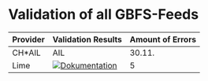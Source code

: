 # Validation of all GBFS-Feeds



| Provider | Validation Results | Amount of Errors
| --- | --- | --- 
| CH*AIL | AIL | 30.11. 
| Lime | [![Dokumentation](https://badgen.net/badge/Dokumentation/Deutsch/red?icon=github)](https://github.com/SFOE/GeodatenschnittstelleDokumentation/blob/main/README.md) | 5
